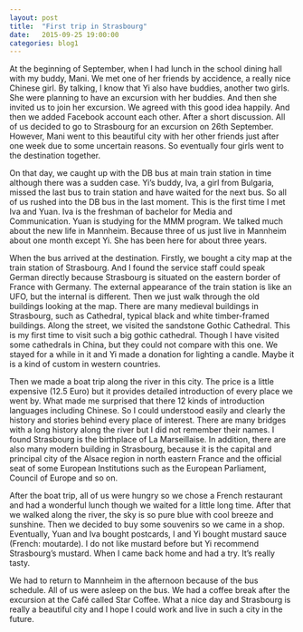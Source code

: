 ```yaml
---
layout: post
title:  "First trip in Strasbourg"
date:   2015-09-25 19:00:00
categories: blog1
---
```


At the beginning of September, when I had lunch in the school dining hall with my buddy, Mani. We met one of her friends by accidence, a really nice Chinese girl. By talking, I know that Yi also have buddies, another two girls. She were planning to have an excursion with her buddies. And then she invited us to join her excursion. We agreed with this good idea happily. And then we added Facebook account each other. After a short discussion. All of us decided to go to Strasbourg for an excursion on 26th September. However, Mani went to this beautiful city with her other friends just after one week due to some uncertain reasons. So eventually four girls went to the destination together.

On that day, we caught up with the DB bus at main train station in time although there was a sudden case. Yi’s buddy, Iva, a girl from Bulgaria, missed the last bus to train station and have waited for the next bus. So all of us rushed into the DB bus in the last moment. This is the first time I met Iva and Yuan. Iva is the freshman of bachelor for Media and Communication. Yuan is studying for the MMM program. We talked much about the new life in Mannheim. Because three of us just live in Mannheim about one month except Yi. She has been here for about three years.

When the bus arrived at the destination. Firstly, we bought a city map at the train station of Strasbourg. And I found the service staff could speak German directly because Strasbourg is situated on the eastern border of France with Germany. The external appearance of the train station is like an UFO, but the internal is different. Then we just walk through the old buildings looking at the map. There are many medieval buildings in Strasbourg, such as Cathedral, typical black and white timber-framed buildings. Along the street, we visited the sandstone Gothic Cathedral. This is my first time to visit such a big gothic cathedral. Though I have visited some cathedrals in China, but they could not compare with this one. We stayed for a while in it and Yi made a donation for lighting a candle. Maybe it is a kind of custom in western countries. 

Then we made a boat trip along the river in this city. The price is a little expensive (12.5 Euro) but it provides detailed introduction of every place we went by. What made me surprised that there 12 kinds of introduction languages including Chinese. So I could understood easily and clearly the history and stories behind every place of interest. There are many bridges with a long history along the river but I did not remember their names. I found Strasbourg is the birthplace of La Marseillaise. In addition, there are also many modern building in Strasbourg, because it is the capital and principal city of the Alsace region in north eastern France and the official seat of some European Institutions such as the European Parliament, Council of Europe and so on. 

After the boat trip, all of us were hungry so we chose a French restaurant and had a wonderful lunch though we waited for a little long time. After that we walked along the river, the sky is so pure blue with cool breeze and sunshine. Then we decided to buy some souvenirs so we came in a shop. Eventually, Yuan and Iva bought postcards, I and Yi bought mustard sauce (French: moutarde). I do not like mustard before but Yi recommend Strasbourg’s mustard. When I came back home and had a try. It’s really tasty. 

We had to return to Mannheim in the afternoon because of the bus schedule. All of us were asleep on the bus. We had a coffee break after the excursion at the Café called Star Coffee. What a nice day and Strasbourg is really a beautiful city and I hope I could work and live in such a city in the future.
